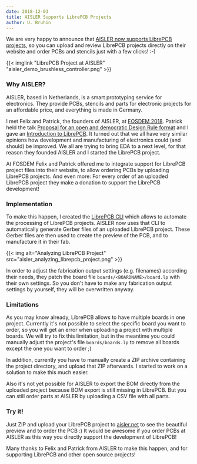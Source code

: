 ```yaml
---
date: 2018-12-03
title: AISLER Supports LibrePCB Projects
author: U. Bruhin
---
```


We are very happy to announce that
[AISLER now supports LibrePCB projects](https://aisler.net/partners/librepcb),
so you can upload and review LibrePCB projects directly on their website and
order PCBs and stencils just with a few clicks! :-)

{{< imglink "LibrePCB Project at AISLER" "aisler_demo_brushless_controller.png" >}}

### Why AISLER?

AISLER, based in Netherlands, is a smart prototyping service for electronics.
They provide PCBs, stencils and parts for electronic projects for an affordable
price, and everything is made in Germany.

I met Felix and Patrick, the founders of AISLER, at
[FOSDEM 2018](https://archive.fosdem.org/2018/). Patrick held the talk
[Proposal for an open and democratic Design Rule format](https://archive.fosdem.org/2018/schedule/event/cad_dr_format/)
and I gave an [Introduction to LibrePCB](https://archive.fosdem.org/2018/schedule/event/cad_librepcb/).
It turned out that we all have very similar opinions how development and
manufacturing of electronics could (and should) be improved. We all are trying
to bring EDA to a next level, for that reason they founded AISLER and I started
the LibrePCB project.

At FOSDEM Felix and Patrick offered me to integrate support for LibrePCB project
files into their website, to allow ordering PCBs by uploading LibrePCB projects.
And even more: For every order of an uploaded LibrePCB project they make a
donation to support the LibrePCB development!

### Implementation

To make this happen, I created the [LibrePCB CLI](https://docs.librepcb.org/#cli)
which allows to automate the processing of LibrePCB projects. AISLER now uses
that CLI to automatically generate Gerber files of an uploaded LibrePCB project.
These Gerber files are then used to create the preview of the PCB, and to
manufacture it in their fab.

{{< img alt="Analyzing LibrePCB Project" src="aisler_analyzing_librepcb_project.png" >}}

In order to adjust the fabrication output settings (e.g. filenames) according
their needs, they patch the board file `boards/<BOARDNAME>/board.lp` with their
own settings. So you don't have to make any fabrication output settings by
yourself, they will be overwritten anyway.

### Limitations

As you may know already, LibrePCB allows to have multiple boards in one project.
Currently it's not possible to select the specific board you want to order, so
you will get an error when uploading a project with multiple boards. We will try
to fix this limitation, but in the meantime you could manually adjust the
project's file `boards/boards.lp` to remove all boards except the one you want
to order ;)

In addition, currently you have to manually create a ZIP archive containing the
project directory, and upload that ZIP afterwards. I started to work on a
solution to make this much easier.

Also it's not yet possible for AISLER to export the BOM directly from the
uploaded project because BOM export is still missing in LibrePCB. But you can
still order parts at AISLER by uploading a CSV file with all parts.

### Try it!

Just ZIP and upload your LibrePCB project to [aisler.net](https://aisler.net/)
to see the beautiful preview and to order the PCB :) It would be awesome if you
order PCBs at AISLER as this way you directly support the development of
LibrePCB!

Many thanks to Felix and Patrick from AISLER to make this happen, and for
supporting LibrePCB and other open source projects!
